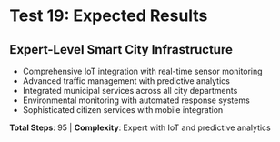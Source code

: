 # Test 19: Expected Results

## Expert-Level Smart City Infrastructure
- Comprehensive IoT integration with real-time sensor monitoring
- Advanced traffic management with predictive analytics
- Integrated municipal services across all city departments
- Environmental monitoring with automated response systems
- Sophisticated citizen services with mobile integration

**Total Steps**: 95 | **Complexity**: Expert with IoT and predictive analytics